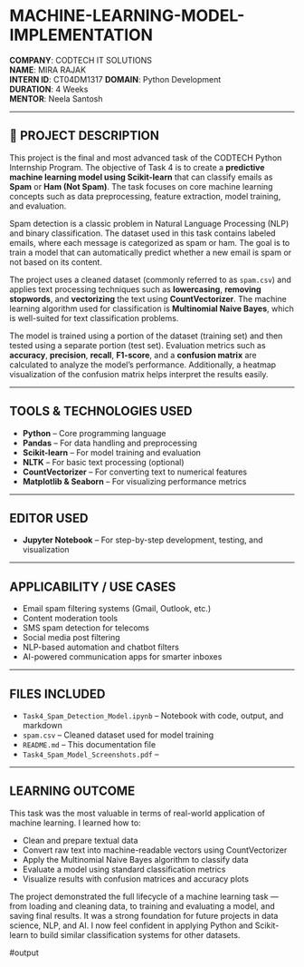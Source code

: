 # MACHINE-LEARNING-MODEL-IMPLEMENTATION

**COMPANY**: CODTECH IT SOLUTIONS  
**NAME**: MIRA RAJAK  
**INTERN ID**: CT04DM1317
**DOMAIN**: Python Development  
**DURATION**: 4 Weeks  
**MENTOR**: Neela Santosh  

---

## 📌 PROJECT DESCRIPTION

This project is the final and most advanced task of the CODTECH Python Internship Program. The objective of Task 4 is to create a **predictive machine learning model using Scikit-learn** that can classify emails as **Spam** or **Ham (Not Spam)**. The task focuses on core machine learning concepts such as data preprocessing, feature extraction, model training, and evaluation.

Spam detection is a classic problem in Natural Language Processing (NLP) and binary classification. The dataset used in this task contains labeled emails, where each message is categorized as spam or ham. The goal is to train a model that can automatically predict whether a new email is spam or not based on its content.

The project uses a cleaned dataset (commonly referred to as `spam.csv`) and applies text processing techniques such as **lowercasing**, **removing stopwords**, and **vectorizing** the text using **CountVectorizer**. The machine learning algorithm used for classification is **Multinomial Naive Bayes**, which is well-suited for text classification problems.

The model is trained using a portion of the dataset (training set) and then tested using a separate portion (test set). Evaluation metrics such as **accuracy**, **precision**, **recall**, **F1-score**, and a **confusion matrix** are calculated to analyze the model’s performance. Additionally, a heatmap visualization of the confusion matrix helps interpret the results easily.

---

##  TOOLS & TECHNOLOGIES USED

- **Python** – Core programming language  
- **Pandas** – For data handling and preprocessing  
- **Scikit-learn** – For model training and evaluation  
- **NLTK** – For basic text processing (optional)  
- **CountVectorizer** – For converting text to numerical features  
- **Matplotlib & Seaborn** – For visualizing performance metrics  

---

##  EDITOR USED

- **Jupyter Notebook** – For step-by-step development, testing, and visualization   

---

##  APPLICABILITY / USE CASES

-  Email spam filtering systems (Gmail, Outlook, etc.)  
-  Content moderation tools  
-  SMS spam detection for telecoms  
-  Social media post filtering  
-  NLP-based automation and chatbot filters  
-  AI-powered communication apps for smarter inboxes  

---

##  FILES INCLUDED

- `Task4_Spam_Detection_Model.ipynb` – Notebook with code, output, and markdown  
- `spam.csv` – Cleaned dataset used for model training  
- `README.md` – This documentation file  
-  `Task4_Spam_Model_Screenshots.pdf` – 

---

## LEARNING OUTCOME

This task was the most valuable in terms of real-world application of machine learning. I learned how to:
- Clean and prepare textual data
- Convert raw text into machine-readable vectors using CountVectorizer
- Apply the Multinomial Naive Bayes algorithm to classify data
- Evaluate a model using standard classification metrics
- Visualize results with confusion matrices and accuracy plots

The project demonstrated the full lifecycle of a machine learning task — from loading and cleaning data, to training and evaluating a model, and saving final results. It was a strong foundation for future projects in data science, NLP, and AI. I now feel confident in applying Python and Scikit-learn to build similar classification systems for other datasets.

#output

